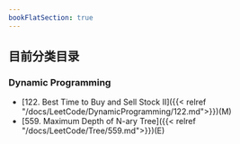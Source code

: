 ```yaml
---
bookFlatSection: true
---
```



## 目前分类目录
### Dynamic Programming

- [122. Best Time to Buy and Sell Stock II]({{< relref "/docs/LeetCode/DynamicProgramming/122.md">}})(M)
- [559. Maximum Depth of N-ary Tree]({{< relref "/docs/LeetCode/Tree/559.md">}})(E)